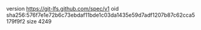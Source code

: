 version https://git-lfs.github.com/spec/v1
oid sha256:576f7e1e72b6c73ebdaf11bde1c03da1435e59d7adf1207b87c62cca5179f9f2
size 4249
